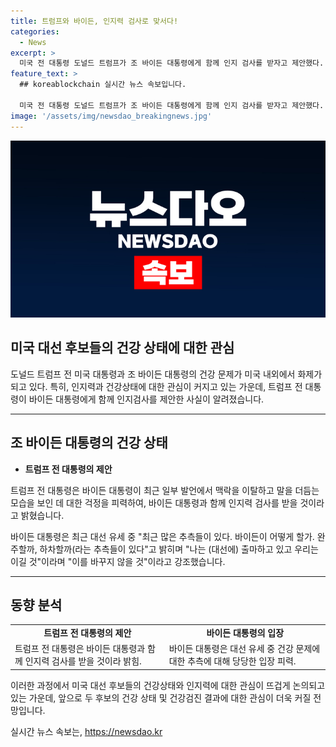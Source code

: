 ```yaml
---
title: 트럼프와 바이든, 인지력 검사로 맞서다!
categories:
  - News
excerpt: >
  미국 전 대통령 도널드 트럼프가 조 바이든 대통령에게 함께 인지 검사를 받자고 제안했다. 이는 바이든 대통령의 최근 언행이 논란이 된 후 나온 발언으로, 트럼프 전 대통령은 인지력 검사를 받을 것이라고 밝혔다. 바이든 대통령은 인지력 논란에 대해 토론과 유세에서 자신의 건강 상태를 강조하며 논란을 거듭 반박하는 모습을 보였다.
feature_text: >
  ## koreablockchain 실시간 뉴스 속보입니다.

  미국 전 대통령 도널드 트럼프가 조 바이든 대통령에게 함께 인지 검사를 받자고 제안했다. 이는 바이든 대통령의 최근 언행이 논란이 된 후 나온 발언으로, 트럼프 전 대통령은 인지력 검사를 받을 것이라고 밝혔다. 바이든 대통령은 인지력 논란에 대해 토론과 유세에서 자신의 건강 상태를 강조하며 논란을 거듭 반박하는 모습을 보였다.
image: '/assets/img/newsdao_breakingnews.jpg'
---
```


<p><img src="/assets/img/newsdao_breakingnews.jpg" alt="koreablockchain 속보" /></p>

<h2 data-ke-size="size26">미국 대선 후보들의 건강 상태에 대한 관심</h2>

<p data-ke-size="size16">도널드 트럼프 전 미국 대통령과 조 바이든 대통령의 건강 문제가 미국 내외에서 화제가 되고 있다. 특히, 인지력과 건강상태에 대한 관심이 커지고 있는 가운데, 트럼프 전 대통령이 바이든 대통령에게 함께 인지검사를 제안한 사실이 알려졌습니다.</p>

<hr>

<h2 data-ke-size="size24">조 바이든 대통령의 건강 상태</h2>

<ul>
  <li><b>트럼프 전 대통령의 제안</b></li>
</ul>

<p data-ke-size="size16">트럼프 전 대통령은 바이든 대통령이 최근 일부 발언에서 맥락을 이탈하고 말을 더듬는 모습을 보인 데 대한 걱정을 피력하여, 바이든 대통령과 함께 인지력 검사를 받을 것이라고 밝혔습니다.</p>

<p data-ke-size="size16">바이든 대통령은 최근 대선 유세 중 "최근 많은 추측들이 있다. 바이든이 어떻게 할가. 완주할까, 하차할까(라는 추측들이 있다"고 밝히며 "나는 (대선에) 출마하고 있고 우리는 이길 것"이라며 "이를 바꾸지 않을 것"이라고 강조했습니다.</p>

<hr>

<h2 data-ke-size="size24">동향 분석</h2>

<table>
  <tr>
    <td style="text-align: center; height: 17px;"><b>트럼프 전 대통령의 제안</b></td>
    <td style="text-align: center; height: 17px;"><b>바이든 대통령의 입장</b></td>
  </tr>
  <tr>
    <td style="text-align: left; height: 17px;">트럼프 전 대통령은 바이든 대통령과 함께 인지력 검사를 받을 것이라 밝힘.</td>
    <td style="text-align: left; height: 17px;">바이든 대통령은 대선 유세 중 건강 문제에 대한 추측에 대해 당당한 입장 피력.</td>
  </tr>
</table>

<p data-ke-size="size16">이러한 과정에서 미국 대선 후보들의 건강상태와 인지력에 대한 관심이 뜨겁게 논의되고 있는 가운데, 앞으로 두 후보의 건강 상태 및 건강검진 결과에 대한 관심이 더욱 커질 전망입니다.</p>
실시간 뉴스 속보는, <a href="https://newsdao.kr" rel="dofollow">https://newsdao.kr</a>


